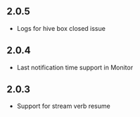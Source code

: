 ## 2.0.5
- Logs for hive box closed issue
## 2.0.4
- Last notification time support in Monitor
## 2.0.3
- Support for stream verb resume
